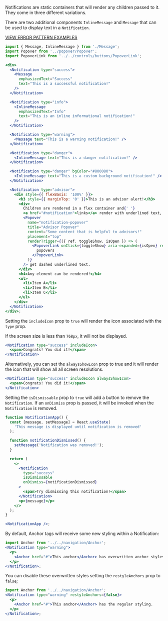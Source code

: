 Notifications are static containers that will render any children passed to it. They come in three different variations.

There are two additional components `InlineMessage` and `Message` that can be used to display text in a `Notification`.

<a href="https://8lf1uv.axshare.com/#id=ipjuln&p=inline_error_notification&dp=0&g=1" target="blank"><div style="color:#cc0000;text-transform:uppercase;margin:1em 0;">View Error Pattern Examples</div></a>

```jsx
import { Message, InlineMessage } from './Message';
import Popover from '../popover/Popover';
import PopoverLink from '../../controls/buttons/PopoverLink';

<div>
  <Notification type="success">
    <Message
      emphasizedText="Success"
      text="This is a successful notification!"
    />
  </Notification>

  <Notification type="info">
    <InlineMessage
      emphasizedText="Info"
      text="This is an inline informational notification!"
    />
  </Notification>

  <Notification type="warning">
    <Message text="This is a warning notification!" />
  </Notification>

  <Notification type="danger">
    <InlineMessage text="This is a danger notification!" />
  </Notification>

  <Notification type="danger" bgColor="#800080">
    <InlineMessage text="This is a custom background notification!" />
  </Notification>

  <Notification type="advisor">
    <div style={{ flexBasis: '100%' }}>
      <h3 style={{ marginTop: '0' }}>This is an advisor alert!</h3>
      <div>
        Children are rendered in a flex container and{' '}
        <a href="#notification">links</a> render with underlined text, but
        <Popover
          name="notification-popover"
          title="Advisor Popover"
          content="Some content that is helpful to advisors!"
          placement="top"
          renderTrigger={({ ref, toggleShow, isOpen }) => (
            <PopoverLink onClick={toggleShow} aria-expanded={isOpen} ref={ref}>
              popovers
            </PopoverLink>
          )}
        /> get dashed underlined text.
      </div>
      <h4>Any element can be rendered!</h4>
      <ul>
        <li>Item A</li>
        <li>Item B</li>
        <li>Item C</li>
      </ul>
    </div>
  </Notification>
</div>;
```

Setting the `includeIcon` prop to `true` will render the icon associated with the `type` prop.

If the screen size is less than `768px`, it will not be displayed.

```jsx
<Notification type="success" includeIcon>
  <span>Congrats! You did it!</span>
</Notification>
```

Alternatively, you can set the `alwaysShowIcon` prop to true and it will render the icon that will show all all screen resolutions.

```jsx
<Notification type="success" includeIcon alwaysShowIcon>
  <span>Congrats! You did it!</span>
</Notification>
```

Setting the `isDismissable` prop to `true` will add a button to remove the `Notification`. If an `onDismiss` prop is passed, it will be invoked when the `Notification` is removed.

```jsx
function NotificationApp() {
  const [message, setMessage] = React.useState(
    'This message is displayed until notification is removed'
  );

  function notificationDismissed() {
    setMessage('Notification was removed!');
  }

  return (
    <>
      <Notification
        type="success"
        isDismissable
        onDismiss={notificationDismissed}
      >
        <span>Try dismissing this notification!</span>
      </Notification>
      <p>{message}</p>
    </>
  );
}

<NotificationApp />;
```

By default, Anchor tags will receive some new styling within a Notification:

```jsx
import Anchor from '../../navigation/Anchor';
<Notification type="warning">
  <p>
    <Anchor href="#">This anchor</Anchor> has overwritten anchor styles.
  </p>
</Notification>;
```

You can disable these overwritten styles setting the `restyleAnchors` prop to `false`;

```jsx
import Anchor from '../../navigation/Anchor';
<Notification type="warning" restyleAnchors={false}>
  <p>
    <Anchor href="#">This anchor</Anchor> has the regular styling.
  </p>
</Notification>;
```
